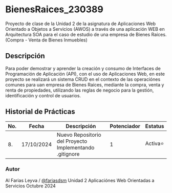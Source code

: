 # BienesRaices_230389

Proyecto de clase de la Unidad 2 de la asignatura de Aplicaciones Web Orientado a Objetos a Servicios (AWOS) a través de una aplicación WEB en Arquitectura SOA para el caso de estudio de una empresa de Bienes Raíces. (Compra - Venta de Bienes Inmuebles)

## Descripción

Para poder demostrar y aprender la creación y consumo de Interfaces de Programación de Aplicación (API), con el uso de Aplicaciones Web, en este proyecto se realizará un sistema CRUD en el contexto de las operaciónes comunes para uan empresa de Bienes Raíces, mediante la compra, venta y renta de propiedades, utilizando las reglas de negocio para la gestión, identificación y control de usuarios.

## Historial de Prácticas

| No. | Fecha      | Descripción                                             | Potenciador | Estatus  |
| --- | ---------- | ------------------------------------------------------- | ----------- | -------- |
| 8.  | 17/10/2024 | Nuevo Repositorio del Proyecto Implementando .gitignore | 1           | Activa⭐ |

### Autor

Al Farias Leyva / [@fariasdsm](https://github.com/fariasdsm)
Unidad 2
Aplicaciónes Web Orientadas a Servicios
Octubre 2024
